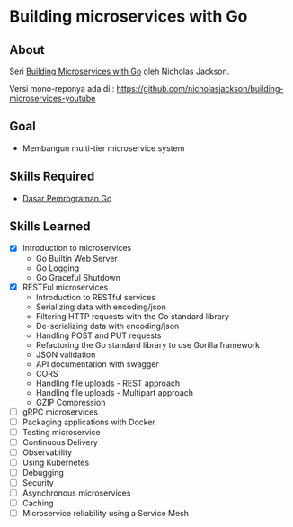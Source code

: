 # Building microservices with Go

## About

Seri [Building Microservices with Go](https://www.youtube.com/playlist?list=PLmD8u-IFdreyh6EUfevBcbiuCKzFk0EW_) oleh Nicholas Jackson.

Versi mono-reponya ada di : https://github.com/nicholasjackson/building-microservices-youtube

## Goal

-  Membangun multi-tier microservice system

## Skills Required

- [Dasar Pemrograman Go](https://dasarpemrogramangolang.novalagung.com/)

## Skills Learned

- [x] Introduction to microservices
    - Go Builtin Web Server
    - Go Logging
    - Go Graceful Shutdown
- [x] RESTFul microservices
    - Introduction to RESTful services
    - Serializing data with encoding/json
    - Filtering HTTP requests with the Go standard library
    - De-serializing data with encoding/json
    - Handling POST and PUT requests
    - Refactoring the Go standard library to use Gorilla framework
    - JSON validation 
    - API documentation with swagger
    - CORS
    - Handling file uploads - REST approach
    - Handling file uploads - Multipart approach
    - GZIP Compression
- [ ] gRPC microservices
- [ ] Packaging applications with Docker
- [ ] Testing microservice
- [ ] Continuous Delivery
- [ ] Observability
- [ ] Using Kubernetes
- [ ] Debugging
- [ ] Security
- [ ] Asynchronous microservices
- [ ] Caching
- [ ] Microservice reliability using a Service Mesh